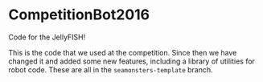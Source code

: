 # CompetitionBot2016

Code for the JellyFISH!

This is the code that we used at the competition. Since then we have changed it and added some new features, including a library of utilities for robot code. These are all in the `seamonsters-template` branch.
